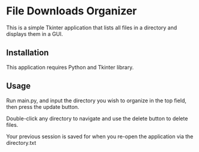 # File Downloads Organizer

This is a simple Tkinter application that lists all files in a directory and displays them in a GUI.

## Installation

This application requires Python and Tkinter library.

## Usage

Run main.py, and input the directory you wish to organize in the top field, then press the update button.

Double-click any directory to navigate and use the delete button to delete files.

Your previous session is saved for when you re-open the application via the directory.txt
